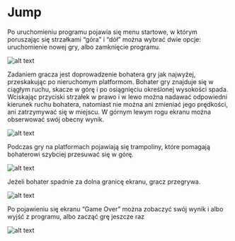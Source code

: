 # Jump

Po uruchomieniu programu pojawia się menu startowe, w którym poruszając się strzałkami “góra” i “dół” można wybrać dwie opcje: uruchomienie nowej gry, albo zamknięcie programu.


![alt text](https://user-images.githubusercontent.com/33593019/56485802-c22c3700-64d5-11e9-90d5-ff87711816aa.png)

Zadaniem gracza jest doprowadzenie bohatera gry jak najwyżej, przeskakując po nieruchomym platformom. Bohater gry znajduje się w ciągłym ruchu, skacze w górę i po osiągnięciu określonej wysokości spada. Wciskając przyciski strzałek w prawo i w lewo można nadawać odpowiedni kierunek ruchu bohatera, natomiast nie można ani zmieniać jego prędkości, ani zatrzymywać się w miejscu. W górnym lewym rogu ekranu można obserwować swój obecny wynik.

![alt text](https://user-images.githubusercontent.com/33593019/56485809-c6585480-64d5-11e9-961e-1b30428eff19.png)

Podczas gry na platformach pojawiają się trampoliny, które pomagają bohaterowi szybciej przesuwać się w górę.

![alt text](https://user-images.githubusercontent.com/33593019/56485811-c8221800-64d5-11e9-8c2f-8294c7ffff9b.png)

Jeżeli bohater spadnie za dolna granicę ekranu, gracz przegrywa.

![alt text](https://user-images.githubusercontent.com/33593019/56485812-ca847200-64d5-11e9-9648-ad659753b177.png)

Po pojawieniu się ekranu “Game Over” można zobaczyć swój wynik i  albo wyjść z programu, albo zacząć grę jeszcze raz

![alt text](https://user-images.githubusercontent.com/33593019/56485814-cbb59f00-64d5-11e9-9436-e7309acc9851.png)
